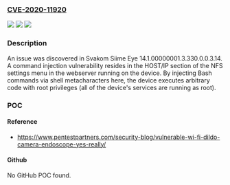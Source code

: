 ### [CVE-2020-11920](https://cve.mitre.org/cgi-bin/cvename.cgi?name=CVE-2020-11920)
![](https://img.shields.io/static/v1?label=Product&message=n%2Fa&color=blue)
![](https://img.shields.io/static/v1?label=Version&message=n%2Fa&color=blue)
![](https://img.shields.io/static/v1?label=Vulnerability&message=n%2Fa&color=brighgreen)

### Description

An issue was discovered in Svakom Siime Eye 14.1.00000001.3.330.0.0.3.14. A command injection vulnerability resides in the HOST/IP section of the NFS settings menu in the webserver running on the device. By injecting Bash commands via shell metacharacters here, the device executes arbitrary code with root privileges (all of the device's services are running as root).

### POC

#### Reference
- https://www.pentestpartners.com/security-blog/vulnerable-wi-fi-dildo-camera-endoscope-yes-really/

#### Github
No GitHub POC found.


